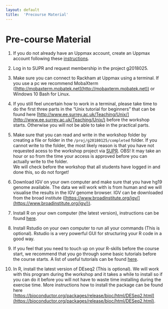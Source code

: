 ```yaml
---
layout: default
title:  'Precourse Material'
---
```


# Pre-course Material


1.   If you do not already have an Uppmax account, create an Uppmax account following these [instructions](files/Apply_for_Uppmax_account.pdf). 

2.   Log in to SUPR and request membership in the project g2018025.  
  
1.   Make sure you can connect to Rackham at Uppmax using a terminal. If you use a pc we recommend MobaXterm ([http://mobaxterm.mobatek.net](http://mobaxterm.mobatek.net)) or Windows 10 Bash for Linux. 
  
2.   If you still feel uncertain how to work in a terminal, please take time to do the first three parts in the “Unix tutorial for beginners” that can be found here [http://www.ee.surrey.ac.uk/Teaching/Unix/](http://www.ee.surrey.ac.uk/Teaching/Unix/) before the workshop starts. Otherwise you will not be able to take in the practical parts.  
  
3.   Make sure that you can read and write in the workshop folder by creating a file or folder in the `/proj/g20180125/completed` folder. If you cannot write to the folder, the most likely reason is that you have not requested acess to the workshop project via [SUPR](https://supr.snic.se/). OBS! It may take an hour or so from the time your access is approved before you can actually write to the folder.  
We will check before the workshop that all students have logged in and done this, so do not forget!  
  
4.   Download IGV on your own computer and make sure that you have hg19 genome available. The data we will work with is from human and we will visualise the results in the IGV genome browser. IGV can be downloaded from the broad institute ([https://www.broadinstitute.org/igv/](https://www.broadinstitute.org/igv/)).
  
5.  Install R on your own computer (the latest version), instructions can be found [here](R_intro).
  
6.  Install Rstudio on your own computer to run all your commands (This is optional). Rstudio is a very powerful GUI for structuring your R code in a good way.  

8.  If you feel that you need to touch up on your R-skills before the course start, we recommend that you go through some basic tutorials before the course starts. A list of useful tutorials can be found [here](R_intro#R_tutorials).
  
7.  In R, install the latest version of DEseq2 (This is optional). We will work with this program during the workshop and it takes a while to install so if you can do it before you will not have to waste time installing during the exercise time. More instructions how to install the package can be found here [https://bioconductor.org/packages/release/bioc/html/DESeq2.html](https://bioconductor.org/packages/release/bioc/html/DESeq2.html).  




